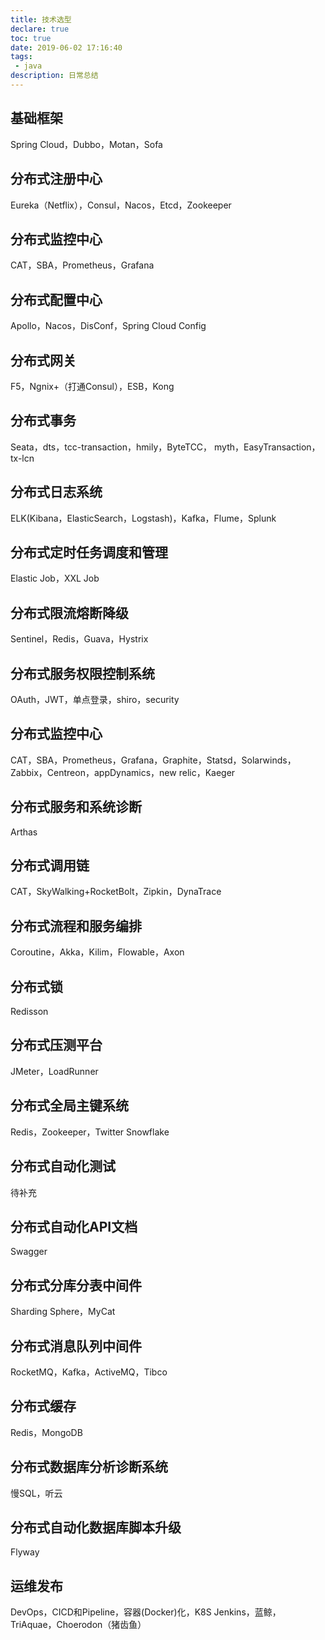 ```yaml
---
title: 技术选型
declare: true
toc: true
date: 2019-06-02 17:16:40
tags:
 - java
description: 日常总结
---
```

## 基础框架
Spring Cloud，Dubbo，Motan，Sofa

## 分布式注册中心
Eureka（Netflix），Consul，Nacos，Etcd，Zookeeper
<!-- more -->

## 分布式监控中心
CAT，SBA，Prometheus，Grafana

## 分布式配置中心
Apollo，Nacos，DisConf，Spring Cloud Config

## 分布式网关
F5，Ngnix+（打通Consul），ESB，Kong

## 分布式事务
Seata，dts，tcc-transaction，hmily，ByteTCC，
myth，EasyTransaction，tx-lcn

## 分布式日志系统
ELK(Kibana，ElasticSearch，Logstash)，Kafka，Flume，Splunk

## 分布式定时任务调度和管理
Elastic Job，XXL Job

## 分布式限流熔断降级
Sentinel，Redis，Guava，Hystrix

## 分布式服务权限控制系统
OAuth，JWT，单点登录，shiro，security

## 分布式监控中心
CAT，SBA，Prometheus，Grafana，Graphite，Statsd，Solarwinds，Zabbix，Centreon，appDynamics，new relic，Kaeger

## 分布式服务和系统诊断
Arthas

## 分布式调用链
CAT，SkyWalking+RocketBolt，Zipkin，DynaTrace

## 分布式流程和服务编排
Coroutine，Akka，Kilim，Flowable，Axon

## 分布式锁
Redisson

## 分布式压测平台
JMeter，LoadRunner

## 分布式全局主键系统
Redis，Zookeeper，Twitter Snowflake

## 分布式自动化测试
待补充

## 分布式自动化API文档
Swagger

## 分布式分库分表中间件
Sharding Sphere，MyCat

## 分布式消息队列中间件
RocketMQ，Kafka，ActiveMQ，Tibco

## 分布式缓存
Redis，MongoDB

## 分布式数据库分析诊断系统
慢SQL，听云

## 分布式自动化数据库脚本升级
Flyway

## 运维发布
DevOps，CICD和Pipeline，容器(Docker)化，K8S
Jenkins，蓝鲸，TriAquae，Choerodon（猪齿鱼）

